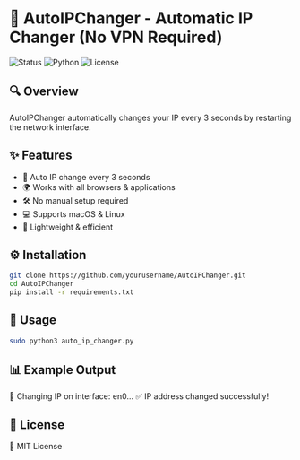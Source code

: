# 🚀 AutoIPChanger - Automatic IP Changer (No VPN Required)

![Status](https://img.shields.io/badge/Status-Active-brightgreen) ![Python](https://img.shields.io/badge/Python-3.x-blue) ![License](https://img.shields.io/badge/License-MIT-yellow)

## 🔍 Overview
AutoIPChanger automatically changes your IP every 3 seconds by restarting the network interface.

## ✨ Features
- 🔄 Auto IP change every 3 seconds
- 🌍 Works with all browsers & applications
- 🛠 No manual setup required
- 💻 Supports macOS & Linux
- 🔧 Lightweight & efficient

## ⚙️ Installation
```sh
git clone https://github.com/yourusername/AutoIPChanger.git
cd AutoIPChanger
pip install -r requirements.txt
```

## 🚀 Usage
```sh
sudo python3 auto_ip_changer.py
```

## 📊 Example Output
🔄 Changing IP on interface: en0...
✅ IP address changed successfully!

## 📜 License
📝 MIT License
